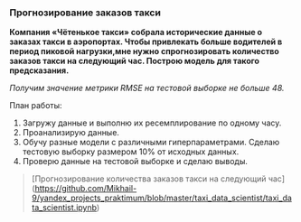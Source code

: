 ###  Прогнозирование заказов такси
**Компания «Чётенькое такси» собрала исторические данные о заказах такси в аэропортах. Чтобы привлекать больше водителей в период пиковой нагрузки,мне нужно спрогнозировать
количество заказов такси на следующий час. Построю модель для такого предсказания.**

_Получим значение метрики *RMSE* на тестовой выборке не больше 48._

План работы:

1. Загружу данные и выполню их ресемплирование по одному часу.
2. Проанализирую данные.
3. Обучу разные модели с различными гиперпараметрами. Сделаю тестовую выборку размером 10% от исходных данных.
4. Проверю данные на тестовой выборке и сделаю выводы.

> [Прогнозирование количества заказов такси на следующий час]
> (https://github.com/Mikhail-9/yandex_projects_praktimum/blob/master/taxi_data_scientist/taxi_data_scientist.ipynb)
